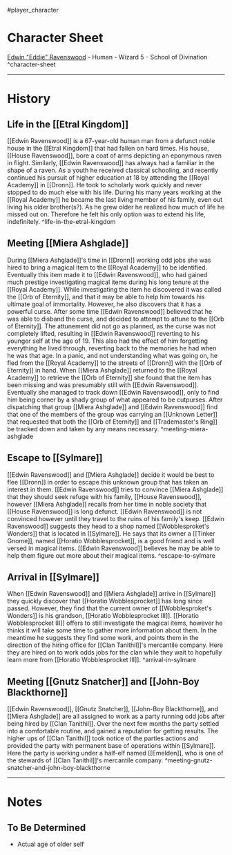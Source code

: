 #player_character
# Character Sheet

[Edwin "Eddie" Ravenswood](https://www.dndbeyond.com/characters/129820034) - Human - Wizard 5 - School of Divination ^character-sheet

---
# History
## Life in the [[Etral Kingdom]]

[[Edwin Ravenswood]] is a 67-year-old human man from a defunct noble house in the [[Etral Kingdom]] that had fallen on hard times. His house, [[House Ravenswood]], bore a coat of arms depicting an eponymous raven in flight. Similarly, [[Edwin Ravenswood]] has always had a familiar in the shape of a raven. As a youth he received classical schooling, and recently continued his pursuit of higher education at 18 by attending the [[Royal Academy]] in [[Dronn]]. He took to scholarly work quickly and never stopped to do much else with his life. During his many years working at the [[Royal Academy]] he became the last living member of his family, even out living his older brother(s?). As he grew older he realized how much of life he missed out on. Therefore he felt his only option was to extend his life, indefinitely. ^life-in-the-etral-kingdom
## Meeting [[Miera Ashglade]]

During [[Miera Ashglade]]'s time in [[Dronn]] working odd jobs she was hired to bring a magical item to the [[Royal Academy]] to be identified. Eventually this item made it to [[Edwin Ravenswood]], who had gained much prestige investigating magical items during his long tenure at the [[Royal Academy]]. While investigating the item he discovered it was called the [[Orb of Eternity]], and that it may be able to help him towards his ultimate goal of immortality. However, he also discovers that it has a powerful curse. After some time [[Edwin Ravenswood]] believed that he was able to disband the curse, and decided to attempt to attune to the [[Orb of Eternity]]. The attunement did not go as planned, as the curse was not completely lifted, resulting in [[Edwin Ravenswood]] reverting to his younger self at the age of 19. This also had the effect of him forgetting everything he lived through, reverting back to the memories he had when he was that age. In a panic, and not understanding what was going on, he fled from the [[Royal Academy]] to the streets of [[Dronn]] with the [[Orb of Eternity]] in hand. When [[Miera Ashglade]] returned to the [[Royal Academy]] to retrieve the [[Orb of Eternity]] she found that the item has been missing and was presumably still with [[Edwin Ravenswood]]. Eventually she managed to track down [[Edwin Ravenswood]], only to find him being corner by a shady group of what appeared to be cutpurses. After dispatching that group [[Miera Ashglade]] and [[Edwin Ravenswood]] find that one of the members of the group was carrying an [[Unknown Letter]] that requested that both the [[Orb of Eternity]] and [[Trademaster's Ring]] be tracked down and taken by any means necessary. ^meeting-miera-ashglade
## Escape to [[Sylmare]]

[[Edwin Ravenswood]] and [[Miera Ashglade]] decide it would be best to flee [[Dronn]] in order to escape this unknown group that has taken an interest in them. [[Edwin Ravenswood]] tries to convince [[Miera Ashglade]] that they should seek refuge with his family, [[House Ravenswood]], however [[Miera Ashglade]] recalls from her time in noble society that [[House Ravenswood]] is long defunct. [[Edwin Ravenswood]] is not convinced however until they travel to the ruins of his family's keep. [[Edwin Ravenswood]] suggests they head to a shop named [[Wobblesproket's Wonders]] that is located in [[Sylmare]]. He says that its owner a [[Tinker Gnome]], named [[Horatio Wobblesprocket]], is a good friend and is well versed in magical items. [[Edwin Ravenswood]] believes he may be able to help them figure out more about their magical items. ^escape-to-sylmare
## Arrival in [[Sylmare]]

When [[Edwin Ravenswood]] and [[Miera Ashglade]] arrive in [[Sylmare]] they quickly discover that [[Horatio Wobblesprocket]] has long since passed. However, they find that the current owner of [[Wobblesproket's Wonders]] is his grandson, [[Horatio Wobblesprocket III]]. [[Horatio Wobblesprocket III]] offers to still investigate the magical items, however he thinks it will take some time to gather more information about them. In the meantime he suggests they find some work, and points them in the direction of the hiring office for [[Clan Tanithil]]'s mercantile company. Here they are hired on to work odds jobs for the clan while they wait to hopefully learn more from [[Horatio Wobblesprocket III]]. ^arrival-in-sylmare

## Meeting [[Gnutz Snatcher]] and [[John-Boy Blackthorne]]

[[Edwin Ravenswood]], [[Gnutz Snatcher]], [[John-Boy Blackthorne]], and [[Miera Ashglade]] are all assigned to work as a party running odd jobs after being hired by [[Clan Tanithil]]. Over the next few months the party settled into a comfortable routine, and gained a reputation for getting results. The higher ups of [[Clan Tanithil]] took notice of the parties actions and provided the party with permanent base of operations within [[Sylmare]]. Here the party is working under a half-elf named [[Emelden]], who is one of the stewards of [[Clan Tanithil]]'s mercantile company. ^meeting-gnutz-snatcher-and-john-boy-blackthorne

---
# Notes
## To Be Determined

 - Actual age of older self


